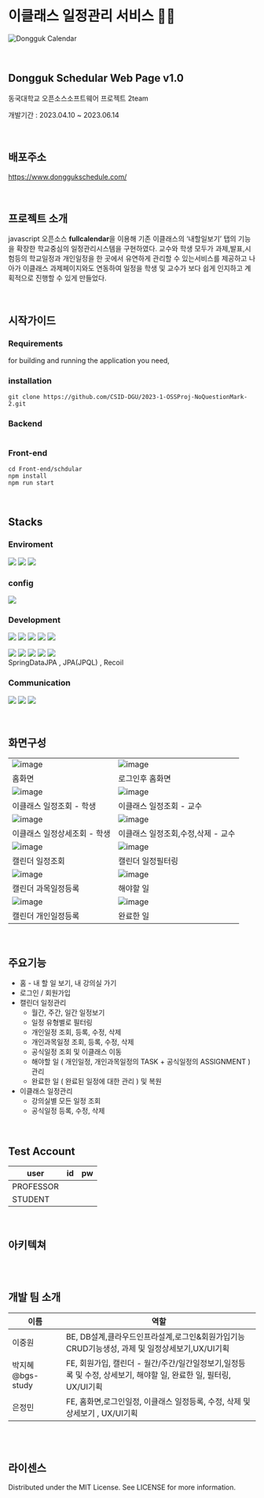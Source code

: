 # 이클래스 일정관리 서비스 📅⏰

![Dongguk Calendar](https://github.com/CSID-DGU/2023-1-OSSProj-NoQuestionMark-2/assets/79756267/c3312e03-0b7d-449b-95aa-c33e45e07b71)

<br>

## Dongguk Schedular Web Page v1.0
동국대학교 오픈소스소프트웨어 프로젝트 2team

개발기간 : 2023.04.10 ~ 2023.06.14

<br>

## 배포주소
https://www.donggukschedule.com/

<br>

## 프로젝트 소개
javascript 오픈소스 **fullcalendar**을 이용해 기존 이클래스의 ‘내할일보기’ 탭의 기능을 확장한 학교중심의 일정관리시스템을 구현하였다.
교수와 학생 모두가 과제,발표,시험등의 학교일정과 개인일정을 한 곳에서 유연하게 관리할 수 있는서비스를 제공하고 
나아가 이클래스 과제페이지와도 연동하여 일정을 학생 및 교수가 보다 쉽게 인지하고 계획적으로 진행할 수 있게 만들었다.

<br>

## 시작가이드
### Requirements
for building and running the application you need,

### installation
```
git clone https://github.com/CSID-DGU/2023-1-OSSProj-NoQuestionMark-2.git
```
### Backend
```

```

### Front-end
```
cd Front-end/schdular
npm install
npm run start
```

<br>

## Stacks

### Enviroment
<img src="https://img.shields.io/badge/visualstudiocode-007ACC?style=for-the-badge&logo=visualstudiocode&logoColor=white">  <img src="https://img.shields.io/badge/github-181717?style=for-the-badge&logo=github&logoColor=white">  <img src="https://img.shields.io/badge/git-F05032?style=for-the-badge&logo=git&logoColor=white">

### config
<img src="https://img.shields.io/badge/npm-CB3837?style=for-the-badge&logo=html5&logoColor=white"> 

### Development
 <img src="https://img.shields.io/badge/javascript-F7DF1E?style=for-the-badge&logo=javascript&logoColor=black">  <img src="https://img.shields.io/badge/react-61DAFB?style=for-the-badge&logo=react&logoColor=black">  <img src="https://img.shields.io/badge/TypeScript-3178C6?style=for-the-badge&logo=TypeScript&logoColor=white">  <img src="https://img.shields.io/badge/styledComponents-DB7093?style=for-the-badge&logo=styledComponents&logoColor=white">  <img src="https://img.shields.io/badge/ReactHookForm-EC5990?style=for-the-badge&logo=ReactHookForm&logoColor=white"> 

  <img src="https://img.shields.io/badge/SpringBoot-6DB33F?style=for-the-badge&logo=SpringBoot&logoColor=white">  <img src="https://img.shields.io/badge/SpringSecurity-6DB33F?style=for-the-badge&logo=SpringSecurity&logoColor=white">  <img src="https://img.shields.io/badge/postgresql-4169E1?style=for-the-badge&logo=postgresql&logoColor=white">  <img src="https://img.shields.io/badge/amazonec2-FF9900?style=for-the-badge&logo=amazonec2&logoColor=white">  <img src="https://img.shields.io/badge/jsonwebtokens-000000?style=for-the-badge&logo=jsonwebtokens&logoColor=white">  
SpringDataJPA , JPA(JPQL) , Recoil

### Communication
<img src="https://img.shields.io/badge/notion-000000?style=for-the-badge&logo=notion&logoColor=white">  <img src="https://img.shields.io/badge/slack-4A154B?style=for-the-badge&logo=slack&logoColor=white">  <img src="https://img.shields.io/badge/discord-5865F2?style=for-the-badge&logo=discord&logoColor=white">  

<br>

## 화면구성
|  |  |
| ------------------------------------------------------------------------------------------------------------- | -------------------------------------------------------------------------------------------------------------|
|![image](https://github.com/CSID-DGU/2023-1-OSSProj-NoQuestionMark-2/assets/79756267/6d3246d7-29bb-4a28-9551-6b1e287dc1bf)|![image](https://github.com/CSID-DGU/2023-1-OSSProj-NoQuestionMark-2/assets/79756267/754be83a-d180-4ed9-9e3b-ebc22cd8c856)|
|홈화면|로그인후 홈화면|
|![image](https://github.com/CSID-DGU/2023-1-OSSProj-NoQuestionMark-2/assets/79756267/013d4cb6-3fad-40f7-829c-b4fe31dbcde8)|![image](https://github.com/CSID-DGU/2023-1-OSSProj-NoQuestionMark-2/assets/79756267/55cd21d2-1cd4-40db-898c-087c2322a770)|
|이클래스 일정조회 - 학생|이클래스 일정조회 - 교수 |
|![image](https://github.com/CSID-DGU/2023-1-OSSProj-NoQuestionMark-2/assets/79756267/a2f0ffa0-1a3a-4ddc-8a1a-ea490c91872a)|![image](https://github.com/CSID-DGU/2023-1-OSSProj-NoQuestionMark-2/assets/79756267/0c3675d4-91da-465e-a5d1-425747bda515)|
|이클래스 일정상세조회 - 학생| 이클래스 일정조회,수정,삭제 - 교수|
|![image](https://github.com/CSID-DGU/2023-1-OSSProj-NoQuestionMark-2/assets/79756267/33b85c69-e2ed-4721-b5b5-dd34515d4395)|![image](https://github.com/CSID-DGU/2023-1-OSSProj-NoQuestionMark-2/assets/79756267/36a37cf1-3452-4dac-99d2-ca444f2e4963)|
|캘린더 일정조회| 캘린더 일정필터링|
|![image](https://github.com/CSID-DGU/2023-1-OSSProj-NoQuestionMark-2/assets/79756267/62c56439-dada-4aa1-95dc-d0a4a2fbb739)|![image](https://github.com/CSID-DGU/2023-1-OSSProj-NoQuestionMark-2/assets/79756267/39bc4369-6b02-4641-bc6c-0ef6b617fb16)|
|캘린더 과목일정등록|해야할 일|
|![image](https://github.com/CSID-DGU/2023-1-OSSProj-NoQuestionMark-2/assets/79756267/6f36687e-ee8a-4ed4-a0bb-a5b2157343a8)|![image](https://github.com/CSID-DGU/2023-1-OSSProj-NoQuestionMark-2/assets/79756267/18d4d94c-1e0c-4d39-93b5-06ea1c0665a4)|
| 캘린더 개인일정등록 | 완료한 일 |

<br>

## 주요기능
* 홈 - 내 할 일 보기, 내 강의실 가기 
* 로그인 / 회원가입
* 캘린더 일정관리
  * 월간, 주간, 일간 일정보기
  * 일정 유형별로 필터링
  * 개인일정 조회, 등록, 수정, 삭제
  * 개인과목일정 조회, 등록, 수정, 삭제
  * 공식일정 조회 및 이클래스 이동
  * 해야할 일 ( 개인일정, 개인과목일정의 TASK + 공식일정의 ASSIGNMENT ) 관리
  * 완료한 일 ( 완료된 일정에 대한 관리 ) 및 복원 
* 이클래스 일정관리
  * 강의실별 모든 일정 조회   
  * 공식일정 등록, 수정, 삭제 

<br>

## Test Account
|user|id|pw|
|---|---|---|
|PROFESSOR|||
|STUDENT|||

<br>

## 아키텍쳐

##

<br>

## 개발 팀 소개
|이름|역할|
|---|---|
|이중원|BE, DB설계,클라우드인프라설계,로그인&회원가입기능CRUD기능생성, 과제 및 일정상세보기,UX/UI기획| |
|박지혜 @bgs-study |FE, 회원가입, 캘린더 - 월간/주간/일간일정보기,일정등록 및 수정, 상세보기, 해야할 일, 완료한 일, 필터링, UX/UI기획|qkrwlgp235@gmail.com|
|은정민|FE, 홈화면,로그인일정, 이클래스 일정등록, 수정, 삭제 및 상세보기 , UX/UI기획||

<br>



<br>

## 라이센스
Distributed under the MIT License. See LICENSE for more information.
